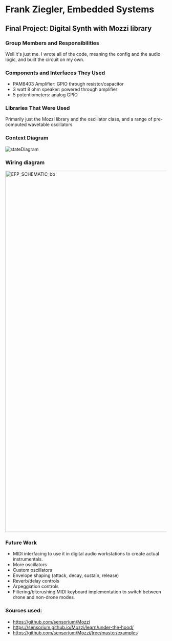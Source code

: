 # Frank Ziegler, Embedded Systems
## Final Project: Digital Synth with Mozzi library

### Group Members and Responsibilities
Well it's just me. I wrote all of the code, meaning the config and the audio logic, and built the circuit on my own.

### Components and Interfaces They Used
- PAM8403 Amplifier: GPIO through resistor/capacitor
- 3 watt 8 ohm speaker: powered through amplifier
- 5 potentiometers: analog GPIO

### Libraries That Were Used

Primarily just the Mozzi library and the oscillator class, and a range of pre-computed wavetable oscillators

### Context Diagram
![stateDiagram](https://github.com/user-attachments/assets/d4629f41-a450-4740-8a83-6061907c0e73)

### Wiring diagram
<img width="1128" alt="EFP_SCHEMATIC_bb" src="https://github.com/user-attachments/assets/19098146-862a-43dc-911e-98557bbb4812" />

### Future Work
- MIDI interfacing to use it in digital audio workstations to create actual instrumentals.
- More oscillators
- Custom oscillators
- Envelope shaping (attack, decay, sustain, release)
- Reverb/delay controls
- Arpeggiation controls
- Filtering/bitcrushing
MIDI keyboard implementation to switch between drone and non-drone modes.

### Sources used:
- https://github.com/sensorium/Mozzi
- https://sensorium.github.io/Mozzi/learn/under-the-hood/
- https://github.com/sensorium/Mozzi/tree/master/examples
